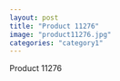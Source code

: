 ```yaml
---
layout: post
title: "Product 11276"
image: "product11276.jpg"
categories: "category1"
---
```

Product 11276

